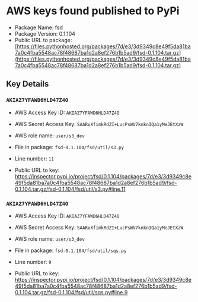 # AWS keys found published to PyPi

* Package Name: fsd
* Package Version: 0.1.104
* Public URL to package: [https://files.pythonhosted.org/packages/7d/e3/3d9349c8e49f5da81ba7a0c4fba5548ac78f48687ba1d2a8ef276b1b5ad9/fsd-0.1.104.tar.gz](https://files.pythonhosted.org/packages/7d/e3/3d9349c8e49f5da81ba7a0c4fba5548ac78f48687ba1d2a8ef276b1b5ad9/fsd-0.1.104.tar.gz)

## Key Details

### `AKIAZ7YFAWD6HLD47Z4O`

* AWS Access Key ID: `AKIAZ7YFAWD6HLD47Z4O`
* AWS Secret Access Key: `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` 
* AWS role name: `user/s3_dev`
* File in package: `fsd-0.1.104/fsd/util/s3.py`
* Line number: `11`

* Public URL to key: https://inspector.pypi.io/project/fsd/0.1.104/packages/7d/e3/3d9349c8e49f5da81ba7a0c4fba5548ac78f48687ba1d2a8ef276b1b5ad9/fsd-0.1.104.tar.gz/fsd-0.1.104/fsd/util/s3.py#line.11



### `AKIAZ7YFAWD6HLD47Z4O`

* AWS Access Key ID: `AKIAZ7YFAWD6HLD47Z4O`
* AWS Secret Access Key: `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` 
* AWS role name: `user/s3_dev`
* File in package: `fsd-0.1.104/fsd/util/sqs.py`
* Line number: `9`

* Public URL to key: https://inspector.pypi.io/project/fsd/0.1.104/packages/7d/e3/3d9349c8e49f5da81ba7a0c4fba5548ac78f48687ba1d2a8ef276b1b5ad9/fsd-0.1.104.tar.gz/fsd-0.1.104/fsd/util/sqs.py#line.9


